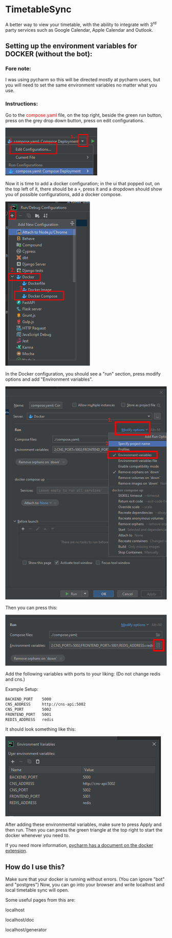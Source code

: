 # TimetableSync

A better way to view your timetable, with the ability to integrate with 3<sup>rd</sup> party services such as Google Calendar, Apple Calendar and Outlook.


## Setting up the environment variables for DOCKER (without the bot): 
### Fore note:
I was using pycharm so this will be directed mostly at pycharm users, but you will need to set the same environment variables no matter what you use.

### Instructions:

Go to the <span style="color:red;"> compose.yaml </span> file, on the top right, beside the green run button, press on the grey drop down button, press on edit configurations.

![step1.png](readme_resources/step1.png)

Now it is time to add a docker configuration; in the ui that popped out, on the top left of it, there should be a `+`, press it and a dropdown should show you of possible configurations, add a docker compose.

![step2.png](readme_resources/step2.png)

In the Docker configuration, you should see a "run" section, press modify options and add "Environment variables".

![step3.png](readme_resources/step3.png)

Then you can press this:

![step4.png](readme_resources/step4.png)


Add the following variables with ports to your liking: (Do not change redis and cns.)

Example Setup:
```
BACKEND_PORT    5000
CNS_ADDRESS     http://cns-api:5002
CNS_PORT        5002
FRONTEND_PORT   5001
REDIS_ADDRESS   redis
```

It should look something like this:

![example.png](readme_resources/example.png)


After adding these environmental variables, make sure to press Apply and then run.
Then you can press the green triangle at the top right to start the docker whenever you need to.

If you need more information, [pycharm has a document on the docker extension](https://www.jetbrains.com/help/pycharm/docker-image-run-configuration.html).

## How do I use this?
Make sure that your docker is running without errors. (You can ignore "bot" and "postgres")
Now, you can go into your browser and write localhost and local timetable sync will open.

Some useful pages from this are:

localhost

localhost/doc

localhost/generator